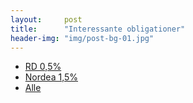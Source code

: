 ```yaml
---
layout:     post
title:      "Interessante obligationer"
header-img: "img/post-bg-01.jpg"
---
```




  * [RD 0,5%](http://www.nasdaqomxnordic.com/bonds/denmark/microsite?Instrument=XCSE0:5RDSD20S27)
  * [Nordea 1,5%](http://www.nasdaqomxnordic.com/bonds/denmark/microsite?Instrument=XCSE1:5NDASDRO37)
  * [Alle](http://www.nasdaqomxnordic.com/obligationer/danmark)
